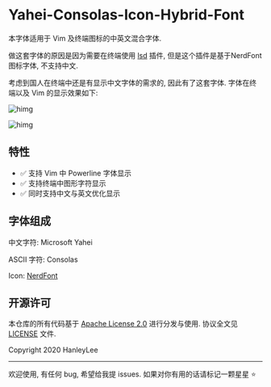 # Yahei-Consolas-Icon-Hybrid-Font

本字体适用于 Vim 及终端图标的中英文混合字体.

做这套字体的原因是因为需要在终端使用 [lsd](https://github.com/Peltoche/lsd) 插件, 但是这个插件是基于NerdFont 图标字体, 不支持中文.

考虑到国人在终端中还是有显示中文字体的需求的, 因此有了这套字体. 字体在终端以及 Vim 的显示效果如下:

![himg](https://a.hanleylee.com/HKMS/2020-01-20-223603.png?x-oss-process=style/WaMa)

![himg](https://a.hanleylee.com/HKMS/2020-01-20-221736.png?x-oss-process=style/WaMa)

## 特性

- ✅ 支持 Vim 中 Powerline 字体显示
- ✅ 支持终端中图形字符显示
- ✅ 同时支持中文与英文优化显示

## 字体组成

中文字符: Microsoft Yahei

ASCII 字符: Consolas

Icon: [NerdFont](https://github.com/ryanoasis/nerd-fonts)

## 开源许可

本仓库的所有代码基于 [Apache License 2.0](http://www.apache.org/licenses/LICENSE-2.0) 进行分发与使用. 协议全文见 [LICENSE](https://github.com/HanleyLee/Yahei-Consolas-Icon-Hybrid-Font/blob/master/LICENSE) 文件.

Copyright 2020 HanleyLee

---

欢迎使用, 有任何 bug, 希望给我提 issues. 如果对你有用的话请标记一颗星星 ⭐️
